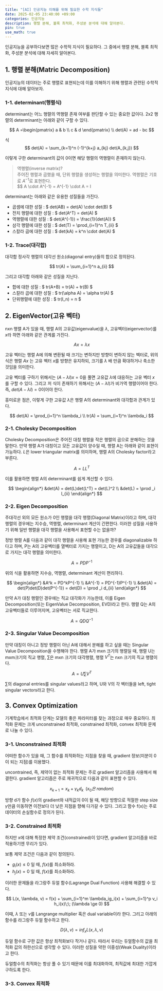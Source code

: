 ```yaml
---
title: "[AI] 인공지능 이해를 위해 필요한 수학 지식들"
date: 2025-02-05 23:40:00 +09:00
categories: 인공지능
description: 행렬 분해, 볼록 최적화, 주성분 분석에 대해 알아본다. 
pin: true
use_math: true
---
```


인공지능을 공부하다보면 많은 수학적 지식이 필요하다. 그 중에서 행렬 분해, 블록 최적화, 주성분 분석에 대해 자세히 알아본다.

## 1. 행렬 분해(Matric Decomposition)

인공지능의 데이터는 주로 행렬로 표현되는데 이를 이해하기 위해 행렬과 관련된 수학적 지식에 대해 알아보자. 

### 1-1. determinant(행렬식)

determinant는 어느 행렬의 역행렬 존재 여부를 판단할 수 있는 중요한 값이다. 2x2 행렬의 determinant는 아래와 같이 구할 수 있다. 

$$
A =\begin{pmatrix} a & b \\ c & d \end{pmatrix} \\
det(A) = ad - bc
$$

식
$$
det(A) = \sum_{k=1}^n (-1)^{k+j} a_{kj} det(A_{k,j})
$$

이렇게 구한 determinant의 값이 0이면 해당 행렬의 역행렬이 존재하지 않는다. 

> 역행렬(inverse matrix)?  
> 주어진 행렬과 곱했을 때, 단위 행렬을 생성하는 행렬을 의미한다. 역행렬은 기호로 $A^{-1}$로 표현한다.  
> $$ A \cdot A^{-1} = A^{-1} \cdot A = I

determinant는 아래와 같은 유용한 성질들을 가진다.

- 곱셈에 대한 성질 : $ det(AB) = det(A) \cdot det(B) $  
- 전치 행렬에 대한 성질 : $ det(A^T) = det(A) $  
- 역행렬에 대한 성질 : $ det(A^{-1}) = \frac{1}{det(A)} $
- 삼각 행렬에 대한 성질 : $ det(T) = \prod_{i=1}^n T_{ii} $
- 스칼라 곱에 대한 성질 : $ det(kA) = k^n \cdot det(A) $

### 1-2. Trace(대각합)

대각합 정사각 행렬의 대각선 원소(diagonal entry)들의 합으로 정의된다. 

$$
tr(A) = \sum_{i=1}^n a_{ii}
$$

그리고 대각합 아래와 같은 성질을 지닌다.

- 합에 대한 성질 : $ tr(A+B) = tr(A) + tr(B) $
- 스칼라 곱에 대한 성질 : $ tr(\alpha A) = \alpha tr(A) $
- 단위행렬에 대한 성징 : $ tr(I_n) = n $

## 2. EigenVector(고유 벡터)

nxn 행렬 A가 있을 때, 행렬 A의 고유값(eigenvalue)을 $\lambda$, 고유벡터(eigenvector)를 $x$라 하면 아래와 같은 관계를 가진다. 

$$
Ax = \lambda x
$$

고유 벡터는 행렬 A에 의해 변환될 때 크기는 변하지만 방향이 변하지 않는 벡터로, 위의 식은 행렬 $Ax$ 는 고유 벡터 $x$를 방향은 유지하되, 크기를 $\lambda$ 배 만큼 확대하거나 축소한 것임을 의미한다. 

고유 벡터를 구하기 위해서는 $(A-\lambda I)x = 0$을 풀면 고유값 $\lambda$에 대응하는 고유 벡터 $x$를 구할 수 있다. 그리고 저 식이 존재하기 위해서는 $(A-\lambda I)$가 비가역 행렬이어야 한다. 즉, $det(A-\lambda I) = 0$이어야 한다. 

흥미로운 점은, 이렇게 구한 고유값 $\lambda$은 행렬 A의 determinant와 대각합과 관계가 있다.

$$
det(A) = \prod_{i=1}^n \lambda_i \\ 
tr(A) = \sum_{i=1}^n \lambda_i
$$

### 2-1. Cholesky Decomposition

Cholesky Decomposition은 주어진 대칭 행렬을 작은 행렬의 곱으로 분해하는 것을 말한다. 만약 행렬 A가 대칭이고 모든 고유값이 양수일 때, 행렬 A는 아래와 같이 표현이 가능하다. $L$은 lower triangular matrix를 의미하며, 행렬 A의 Cholesky factor라고 부른다.

$$
A = LL^T
$$

이를 활용하면 행렬 A의 determinant를 쉽게 계산할 수 있다.

$$
\begin{align*}
&det(A) = det(L)det(L^T) = det(L)^2 \\
&det(L) = \prod _i l_{ii}
\end{align*}
$$

### 2-2. Eigen Decomposition

주대각선 외의 모든 원소가 0인 행렬을 대각 행렬(Diagonal Matrix)이라고 하며, 대각 행렬의 경우에는 지수승, 역행렬, determinant 계산이 간편한다. 이러한 성질을 사용하기 위해 일반 행렬을 대각 행렬을 사용해서 표현할 수는 없을까?

정방 행렬 A를 다음과 같이 대각 행렬을 사용해 표현 가능한 경우를 diagonalizable 하다고 하며, P는 A의 고유벡터를 열벡터로 가지는 행렬이고, D는 A의 고유값들을 대각으로 가지는 대각 행렬을 의미한다.

$$
A = PDP^{-1}
$$

위의 식을 활용하면 지수승, 역행렬, determinant 계산이 편리하다.

$$
\begin{align*}
&A^k = PD^kP^{-1} \\
&A^{-1} =  PD^{-1}P^{-1} \\
&det(A) = det(P)det(D)det(P^{-1}) = det(D) = \prod _i d_{ii}
\end{align*}
$$

만약 A가 대칭 행렬인 경우에는 직교 대각화가 가능한데, 이를 Eigen Decomposition(또는 EigenValue Decomposition, EVD)라고 한다. 행렬 Q는 A의 고유벡터들로 이루어지며, 고유벡터는 서로 직교한다.

$$
A = QDQ^{-1}
$$


### 2-3. Singular Value Decomposition

만약 대칭이 아니고 정방 행렬이 아닌 A에 대해서 분해를 하고 싶을 때는 Singular Value Decomposition을 수행해야 한다. 행렬 A가 mxn 크기의 행렬일 때, 행렬 U는 mxm크기의 직교 행렬, $\sum$은 mxn 크기의 대각행렬, 행렬 $V^T$는 nxn 크기의 직교 행렬이다.

$$
A = U \sum V^T
$$

$\sum$의 diagonal entries를 singular values라고 하며, U와 V의 각 벡터들을 left, tight singular vectors라고 한다.

## 3. Convex Optimization

기계학습에서 최적화 단계는 모델의 좋은 파라미터를 찾는 과정으로 매우 중요하다. 
최적화 문제는 크게 unconstrained 최적화, constrained 최적화, convex 최적화 문제로 나눌 수 있다. 

### 3-1. Unconstrained 최적화

어떠한 함수가 있을 때, 그 함수를 최적화하는 지점을 찾을 때, gradient 정보(미분이 0이 되는 지점)를 이용했다.  

uncontrained, 즉, 제약이 없는 최적화 문제는 주로 gradient 알고리즘을 사용해서 해결한다. gradient 알고리즘은 주로 재귀적으로 다음과 같이 표현할 수 있다. 

$$
x_{k+1} = x_k + \gamma_{k}d_k\;\;(x_0은\;random)
$$

방향 d가 함수 $f(x)$의 gradient와 내적값이 0이 될 때, 해당 방향으로 적절한 step size $\gamma$만큼 이동하면 이전보다 더 낮은 지점을 향해 다가갈 수 있다. 
그리고 함수 f(x)는 주로 데이터의 손실함수로 정의가 된다. 

### 3-2. Constrained 최적화

하지만 x에 대해 특정한 제약 조건(constrained)이 있다면, gradient 알고리즘을 바로 적용하기엔 무리가 있다. 

보통 제약 조건은 다음과 같이 정의된다.

- $g_i(x) \le 0$ 일 때, $f(x)$를 최소화하라.
- $h_j(x) = 0$ 일 때, $f(x)$를 최소화하라.

이러한 문제들을 라그랑주 듀얼 함수(Lagrange Dual Function) 사용해 해결할 수 있다. 

$$
L(x, \lambda, v) = f(x) + \sum_{i=1}^m \lambda_ig_i(x) + \sum_{i=1}^p v_i h_i(x)\;\; (\lambda \ge 0)
$$

이때, $\lambda$ 또는 $v$를 Langrange multiplier 혹은 dual variable이라 한다. 
그리고 아래의 함수를 라그랑주 듀얼 함수하고 한다.

$$
D(\lambda, v) = inf_x L(x, \lambda, v)
$$

듀얼 함수로 구한 값은 항상 최적화보다 작거나 같다. 따라서 우리는 듀얼함수의 값을 최적화 값의 하한선으로 생각할 수 있다. 이러한 성질을 약한 이중성(Weak Duality)이라고 한다.

듀얼함수의 최적화는 항상 풀 수 있기 때문에 이를 최대화하여, 최적값에 최대한 가깝게 구하도록 한다. 

### 3-3. Convex 최적화


